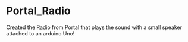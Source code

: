 # Portal_Radio

Created the Radio from Portal that plays the sound with a small speaker attached to an arduino Uno!
